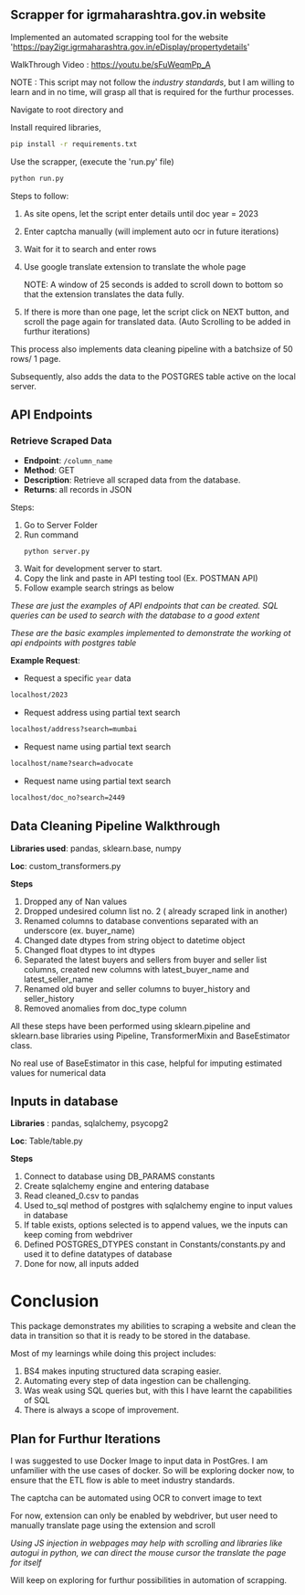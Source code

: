 ## Scrapper for igrmaharashtra.gov.in website

Implemented an automated scrapping tool for the website 'https://pay2igr.igrmaharashtra.gov.in/eDisplay/propertydetails'

WalkThrough Video : https://youtu.be/sFuWeqmPp_A

NOTE : This script may not follow the _industry standards_, but I am willing to learn and in no time, will grasp all that is required for the furthur processes.

Navigate to root directory and

Install required libraries,
```bash
pip install -r requirements.txt
```

Use the scrapper, (execute the 'run.py' file)
``` bash 
python run.py
```

Steps to follow: 
1. As site opens, let the script enter details until doc year = 2023
2. Enter captcha manually (will implement auto ocr in future iterations)
3. Wait for it to search and enter rows
4. Use google translate extension to translate the whole page

   NOTE: A window of 25 seconds is added to scroll down to bottom so that the extension translates the data fully.
5. If there is more than one page, let the script click on NEXT button, and scroll the page again for translated data.
(Auto Scrolling to be added in furthur iterations)

This process also implements data cleaning pipeline with a batchsize of 50 rows/ 1 page.

Subsequently, also adds the data to the POSTGRES table active on the local server.

## API Endpoints 

### Retrieve Scraped Data

- **Endpoint**: `/column_name`
- **Method**: GET
- **Description**: Retrieve all scraped data from the database. 
- **Returns**: all records in JSON 

Steps: 
1. Go to Server Folder
2. Run command 
   ```
   python server.py
   ```
3. Wait for development server to start.
4. Copy the link and paste in API testing tool (Ex. POSTMAN API)
5. Follow example search strings as below

_These are just the examples of API endpoints that can be created. SQL queries can be used to search with the database to a good extent_

_These are the basic examples implemented to demonstrate the working ot api endpoints with postgres table_


**Example Request**:
- Request a specific `year` data
```bash
localhost/2023
```
- Request address using partial text search
```bash
localhost/address?search=mumbai
```
- Request name using partial text search
```bash
localhost/name?search=advocate
```
- Request name using partial text search
```bash
localhost/doc_no?search=2449
```

## Data Cleaning Pipeline Walkthrough

**Libraries used**: pandas, sklearn.base, numpy

**Loc**: custom_transformers.py

**Steps**
1. Dropped any of Nan values
2. Dropped undesired column list no. 2 ( already scraped link in another)
3. Renamed columns to database conventions separated with an underscore (ex. buyer_name)
4. Changed date dtypes from string object to datetime object
5. Changed float dtypes to int dtypes
6. Separated the latest buyers and sellers from buyer and seller list columns, created new columns with latest_buyer_name and latest_seller_name
7. Renamed old buyer and seller columns to buyer_history and seller_history
8. Removed anomalies from doc_type column

All these steps have been performed using sklearn.pipeline and sklearn.base libraries using Pipeline, TransformerMixin and BaseEstimator class. 

No real use of BaseEstimator in this case, helpful for imputing estimated values for numerical data

## Inputs in database

**Libraries** : pandas, sqlalchemy, psycopg2

**Loc**: Table/table.py

**Steps**
1. Connect to database using DB_PARAMS constants
2. Create sqlalchemy engine and entering database
3. Read cleaned_0.csv to pandas
4. Used to_sql method of postgres with sqlalchemy engine to input values in database
5. If table exists, options selected is to append values, we the inputs can keep coming from webdriver
6. Defined POSTGRES_DTYPES constant in Constants/constants.py and used it to define datatypes of database
7. Done for now, all inputs added

# Conclusion

This package demonstrates my abilities to scraping a website and clean the data in transition so that it is ready to be stored in the database. 

Most of my learnings while doing this project includes: 
   1. BS4 makes inputing structured data scraping easier.
   2. Automating every step of data ingestion can be challenging.
   3. Was weak using SQL queries but, with this I have learnt the capabilities of SQL
   4. There is always a scope of improvement.

## Plan for Furthur Iterations

I was suggested to use Docker Image to input data in PostGres. I am unfamilier with the use cases of docker. So will be exploring docker now, to ensure that the ETL flow is able to meet industry standards.

The captcha can be automated using OCR to convert image to text

For now, extension can only be enabled by webdriver, but user need to manually translate page using the extension and scroll

_Using JS injection in webpages may help with scrolling and libraries like autogui in python, we can direct the mouse cursor the translate the page for itself_

Will keep on exploring for furthur possibilities in automation of scrapping.
